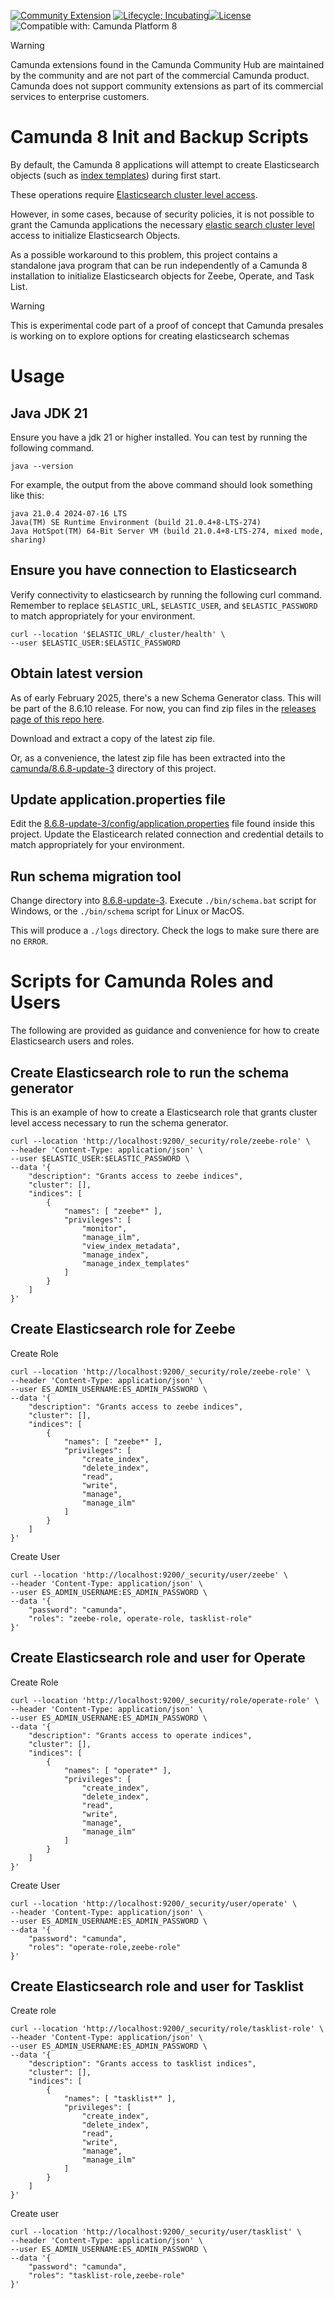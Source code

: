 [![Community Extension](https://img.shields.io/badge/Community%20Extension-An%20open%20source%20community%20maintained%20project-FF4700)](https://github.com/camunda-community-hub/community)
[![Lifecycle; Incubating](https://img.shields.io/badge/Lifecycle-Proof%20of%20Concept-blueviolet)](https://github.com/Camunda-Community-Hub/community/blob/main/extension-lifecycle.md#proof-of-concept-)[![License](https://img.shields.io/badge/License-Apache%202.0-blue.svg)](https://opensource.org/licenses/Apache-2.0)
![Compatible with: Camunda Platform 8](https://img.shields.io/badge/Compatible%20with-Camunda%20Platform%208-0072Ce)

> [!WARNING]  
> Camunda extensions found in the Camunda Community Hub are maintained by the community and are not part of the commercial Camunda product. Camunda does not support community extensions as part of its commercial services to enterprise customers.


# Camunda 8 Init and Backup Scripts

By default, the Camunda 8 applications will attempt to create Elasticsearch objects (such as [index templates](https://www.elastic.co/guide/en/elasticsearch/reference/current/index-templates.html)) during first start. 

These operations require [Elasticsearch cluster level access](https://docs.camunda.io/docs/self-managed/concepts/elasticsearch-privileges/).

However, in some cases, because of security policies, it is not possible to grant the Camunda applications the necessary [elastic search cluster level](https://docs.camunda.io/docs/self-managed/concepts/elasticsearch-privileges/) access to initialize Elasticsearch Objects.

As a possible workaround to this problem, this project contains a standalone java program that can be run independently of a Camunda 8 installation to initialize Elasticsearch objects for Zeebe, Operate, and Task List.

> [!WARNING]  
> This is experimental code part of a proof of concept that Camunda presales is working on to explore options for creating elasticsearch schemas

# Usage

## Java JDK 21

Ensure you have a jdk 21 or higher installed. You can test by running the following command.  

```shell
java --version
```

For example, the output from the above command should look something like this:

```shell
java 21.0.4 2024-07-16 LTS
Java(TM) SE Runtime Environment (build 21.0.4+8-LTS-274)
Java HotSpot(TM) 64-Bit Server VM (build 21.0.4+8-LTS-274, mixed mode, sharing)
```

## Ensure you have connection to Elasticsearch

Verify connectivity to elasticsearch by running the following curl command. Remember to replace `$ELASTIC_UR`L, `$ELASTIC_USER`, and `$ELASTIC_PASSWORD` to match appropriately for your environment. 

```shell
curl --location '$ELASTIC_URL/_cluster/health' \
--user $ELASTIC_USER:$ELASTIC_PASSWORD
```

## Obtain latest version

As of early February 2025, there's a new Schema Generator class. This will be part of the 8.6.10 release. For now, you can find zip files in the [releases page of this repo here](https://github.com/camunda-community-hub/camunda-8-init-and-backup/releases). 

Download and extract a copy of the latest zip file. 

Or, as a convenience, the latest zip file has been extracted into the [camunda/8.6.8-update-3](camunda/8.6.8-update-3) directory of this project. 

## Update application.properties file

Edit the [8.6.8-update-3/config/application.properties](camunda/8.6.8-update-3/config/application.properties) file found inside this project. Update the Elasticearch related connection and credential details to match appropriately for your environment. 

## Run schema migration tool

Change directory into [8.6.8-update-3](camunda/8.6.8-update-3). Execute `./bin/schema.bat` script for Windows, or the `./bin/schema` script for Linux or MacOS.

This will produce a `./logs` directory. Check the logs to make sure there are no `ERROR`.

# Scripts for Camunda Roles and Users

The following are provided as guidance and convenience for how to create Elasticsearch users and roles. 

## Create Elasticsearch role to run the schema generator

This is an example of how to create a Elasticsearch role that grants cluster level access necessary to run the schema generator. 

```shell
curl --location 'http://localhost:9200/_security/role/zeebe-role' \
--header 'Content-Type: application/json' \
--user $ELASTIC_USER:$ELASTIC_PASSWORD \
--data '{
    "description": "Grants access to zeebe indices",
    "cluster": [],
    "indices": [
        {
            "names": [ "zeebe*" ],
            "privileges": [
                "monitor", 
                "manage_ilm", 
                "view_index_metadata", 
                "manage_index", 
                "manage_index_templates"
            ]
        }
    ]
}'
```

## Create Elasticsearch role for Zeebe

Create Role

```shell
curl --location 'http://localhost:9200/_security/role/zeebe-role' \
--header 'Content-Type: application/json' \
--user ES_ADMIN_USERNAME:ES_ADMIN_PASSWORD \
--data '{
    "description": "Grants access to zeebe indices",
    "cluster": [],
    "indices": [
        {
            "names": [ "zeebe*" ],
            "privileges": [
                "create_index",
                "delete_index",
                "read",
                "write",
                "manage",
                "manage_ilm"
            ]
        }
    ]
}'
```

Create User

```shell
curl --location 'http://localhost:9200/_security/user/zeebe' \
--header 'Content-Type: application/json' \
--user ES_ADMIN_USERNAME:ES_ADMIN_PASSWORD \
--data '{
    "password": "camunda",
    "roles": "zeebe-role, operate-role, tasklist-role"
}'
```

## Create Elasticsearch role and user for Operate

Create Role

```shell
curl --location 'http://localhost:9200/_security/role/operate-role' \
--header 'Content-Type: application/json' \
--user ES_ADMIN_USERNAME:ES_ADMIN_PASSWORD \
--data '{
    "description": "Grants access to operate indices",
    "cluster": [],
    "indices": [
        {
            "names": [ "operate*" ],
            "privileges": [
                "create_index",
                "delete_index",
                "read",
                "write",
                "manage",
                "manage_ilm"
            ]
        }
    ]
}'
```

Create User

```shell
curl --location 'http://localhost:9200/_security/user/operate' \
--header 'Content-Type: application/json' \
--user ES_ADMIN_USERNAME:ES_ADMIN_PASSWORD \
--data '{
    "password": "camunda",
    "roles": "operate-role,zeebe-role"
}'
```

## Create Elasticsearch role and user for Tasklist

Create role

```shell
curl --location 'http://localhost:9200/_security/role/tasklist-role' \
--header 'Content-Type: application/json' \
--user ES_ADMIN_USERNAME:ES_ADMIN_PASSWORD \
--data '{
    "description": "Grants access to tasklist indices",
    "cluster": [],
    "indices": [
        {
            "names": [ "tasklist*" ],
            "privileges": [
                "create_index",
                "delete_index",
                "read",
                "write",
                "manage",
                "manage_ilm"
            ]
        }
    ]
}'
```

Create user

```shell
curl --location 'http://localhost:9200/_security/user/tasklist' \
--header 'Content-Type: application/json' \
--user ES_ADMIN_USERNAME:ES_ADMIN_PASSWORD \
--data '{
    "password": "camunda",
    "roles": "tasklist-role,zeebe-role"
}'
```



